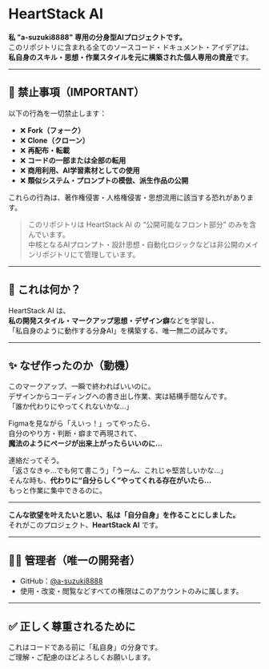 # HeartStack AI

**私 "a-suzuki8888" 専用の分身型AIプロジェクトです。**  
このリポジトリに含まれる全てのソースコード・ドキュメント・アイデアは、  
**私自身のスキル・思想・作業スタイルを元に構築された個人専用の資産**です。

---

## 🚫 禁止事項（IMPORTANT）

以下の行為を一切禁止します：

- ❌ **Fork（フォーク）**
- ❌ **Clone（クローン）**
- ❌ **再配布・転載**
- ❌ **コードの一部または全部の転用**
- ❌ **商用利用、AI学習素材としての使用**
- ❌ **類似システム・プロンプトの模倣、派生作品の公開**

これらの行為は、著作権侵害・人格権侵害・思想流用に該当する恐れがあります。
> このリポジトリは HeartStack AI の “公開可能なフロント部分” のみを含んでいます。  
> 中核となるAIプロンプト・設計思想・自動化ロジックなどは非公開のメインリポジトリにて管理しています。

---

## 🧠 これは何か？

HeartStack AI は、  
**私の開発スタイル・マークアップ思想・デザイン癖**などを学習し、  
「私自身のように動作する分身AI」を構築する、唯一無二の試みです。

---

## ✨ なぜ作ったのか（動機）

このマークアップ、一瞬で終わればいいのに。  
デザインからコーディングへの書き出し作業、実は結構手間なんです。  
「誰か代わりにやってくれないかな…」

Figmaを見ながら「えいっ！」ってやったら、  
自分のやり方・判断・癖まで再現されて、  
**魔法のようにページが出来上がったらいいのに…**

連絡だってそう。  
「返さなきゃ…でも何て書こう」「うーん、これじゃ堅苦しいかな…」  
そんな時も、**代わりに“自分らしく”やってくれる存在がいたら…**  
もっと作業に集中できるのに。

---

**こんな欲望を叶えたいと思い、私は「自分自身」を作ることにしました。**  
それがこのプロジェクト、**HeartStack AI** です。

---

## 🧍‍♀️ 管理者（唯一の開発者）

- GitHub：[@a-suzuki8888](https://github.com/a-suzuki8888)
- 使用・改変・閲覧などすべての権限はこのアカウントのみに属します。

---

## ✅ 正しく尊重されるために

これはコードである前に「私自身」の分身です。  
ご理解・ご配慮のほどよろしくお願いします。

